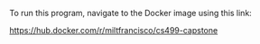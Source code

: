 To run this program, navigate to the Docker image using this link: 

https://hub.docker.com/r/miltfrancisco/cs499-capstone
